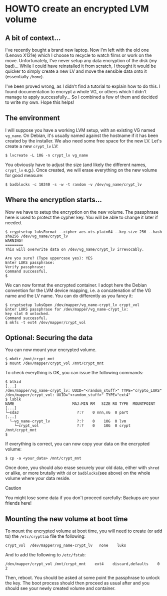 # HOWTO create an encrypted LVM volume

## A bit of context...
I've recently bought a brand new laptop. Now I'm left with the old one (Lenovo
X121e) which I choose to recycle to watch films or work on the move.
Unfortunately, I've never setup any data encryption of the disk (my bad)...
While I could have reinstalled it from scratch, I thought it would be quicker
to simply create a new LV and move the sensible data onto it (essentially `/home`).

I've been proved wrong, as I didn't find a tutorial to explain how to do this.
I found documentation to encrypt a whole VG, or others which I didn't manage to
apply successfully... So I combined a few of them and decided to write my own.
Hope this helps!

## The environment
I will suppose you have a working LVM setup, with an existing VG named
`vg_name`. On Debian, it's usually named against the hostname if it has been
created by the installer. We also need some free space for the new LV. Let's
create a new `crypt_lv` LV:

    $ lvcreate -L 10G -n crypt_lv vg_name

You obviously have to adjust the size (and likely the different names, `crypt_lv`
e.g.). Once created, we will erase everything on the new volume for good measure:

    $ badblocks -c 10240 -s -w -t random -v /dev/vg_name/crypt_lv

## Where the encryption starts...
Now we have to setup the encryption on the new volume. The passphrase here is used 
to protect the cypher key. You will be able to change it later if needed.

    $ cryptsetup luksFormat --cipher aes-xts-plain64 --key-size 256 --hash sha256 /dev/vg_name/crypt_lv
    WARNING!
    ========
    This will overwrite data on /dev/vg_name/crypt_lv irrevocably.
    
    Are you sure? (Type uppercase yes): YES
    Enter LUKS passphrase:
    Verify passphrase:
    Command successful.
    $

We can now format the encrypted container. I adopt here the Debian convention
for the LVM device mapping, i.e. a concatenation of the VG name and the LV
name. You can do differently as you fancy it:

    $ cryptsetup luksOpen /dev/mapper/vg_name-crypt_lv crypt_vol
    Enter LUKS passphrase for /dev/mapper/vg_name-crypt_lv:
    key slot 0 unlocked.
    Command successful.
    $ mkfs -t ext4 /dev/mapper/crypt_vol

## Optional: Securing the data
You can now mount your encrypted volume.

    $ mkdir /mnt/crypt_mnt
    $ mount /dev/mapper/crypt_vol /mnt/crypt_mnt

To check everything is OK, you can issue the following commands:

    $ blkid
    [...]
    /dev/mapper/vg_name-crypt_lv: UUID="<random_stuff>" TYPE="crypto_LUKS"
    /dev/mapper/crypt_vol: UUID="<random_stuff>" TYPE="ext4"
    $ lsblk
    NAME                          MAJ:MIN RM   SIZE RO TYPE  MOUNTPOINT
    [...]
    └─sda3                          ?:?    0 nnn,nG  0 part
    [...]
      └─vg_name-crypt_lv            ?:?    0    10G  0 lvm
        └─crypt_vol                 ?:?    0    10G  0 crypt /mnt/crypt_mnt
    $

If everything is correct, you can now copy your data on the encrypted volume:

    $ cp -a <your_data> /mnt/crypt_mnt

Once done, you should also erase securely your old data, either with `shred` or
alike, or more brutally with `dd` or `badblocks`(see above) on the whole volume
where your data reside. 

> [!CAUTION]
> You might lose some data if you don't proceed carefully: Backups are your friends here!

## Mounting the new volume at boot time
To mount the encrypted volume at boot time, you will need to create (or add to)
the `/etc/crypttab` file the following:

    crypt_vol  /dev/mapper/vg_name-crypt_lv   none    luks

And to add the following to `/etc/fstab`:

    /dev/mapper/crypt_vol /mnt/crypt_mnt    ext4    discard,defaults    0   2

Then, reboot. You should be asked at some point the passphrase to unlock the
key. The boot process should then proceed as usual after and you should see
your newly created volume and container.
